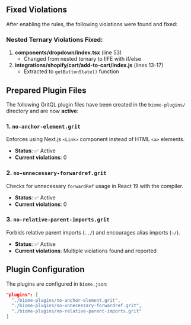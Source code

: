 ## Fixed Violations

After enabling the rules, the following violations were found and fixed:

### Nested Ternary Violations Fixed:
1. **components/dropdown/index.tsx** (line 53)
   - Changed from nested ternary to IIFE with if/else
2. **integrations/shopify/cart/add-to-cart/index.js** (lines 13-17)
   - Extracted to `getButtonState()` function

## Prepared Plugin Files

The following GritQL plugin files have been created in the `biome-plugins/` directory and are now **active**:

### 1. `no-anchor-element.grit`
Enforces using Next.js `<Link>` component instead of HTML `<a>` elements.
- **Status**: ✅ Active
- **Current violations**: 0

### 2. `no-unnecessary-forwardref.grit`
Checks for unnecessary `forwardRef` usage in React 19 with the compiler.
- **Status**: ✅ Active
- **Current violations**: 0

### 3. `no-relative-parent-imports.grit`
Forbids relative parent imports (`../`) and encourages alias imports (`~/`).
- **Status**: ✅ Active
- **Current violations**: Multiple violations found and reported

## Plugin Configuration

The plugins are configured in `biome.json`:
```json
"plugins": [
  "./biome-plugins/no-anchor-element.grit",
  "./biome-plugins/no-unnecessary-forwardref.grit",
  "./biome-plugins/no-relative-parent-imports.grit"
]
``` 